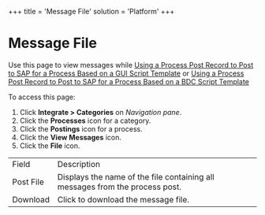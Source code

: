 +++
title = 'Message File'
solution = 'Platform'
+++

# Message File

<div class="use">

Use this page to view messages while [Using a Process Post Record to
Post to SAP for a Process Based on a GUI Script
Template](../Use_Cases/Post_Data_for_a_Process_Based_on_a_GUI_Script_Template)
or [Using a Process Post Record to Post to SAP for a Process Based on a
BDC Script
Template](../Use_Cases/Post_Data_for_a_Process_Based_on_a_BDC_Script_Template)

</div>

To access this page:

1.  Click <span style="font-weight: bold;">Integrate \>
    </span>**Categories** on *Navigation pane*.
2.  Click the **Processes** icon for a category.
3.  Click the **Postings** icon for a process.
4.  Click the **View Messages** icon.
5.  Click the <span style="font-weight: bold;">File</span>
icon.

|           |                                                                              |
| --------- | ---------------------------------------------------------------------------- |
| Field     | Description                                                                  |
| Post File | Displays the name of the file containing all messages from the process post. |
| Download  | Click to download the message file.                                          |
